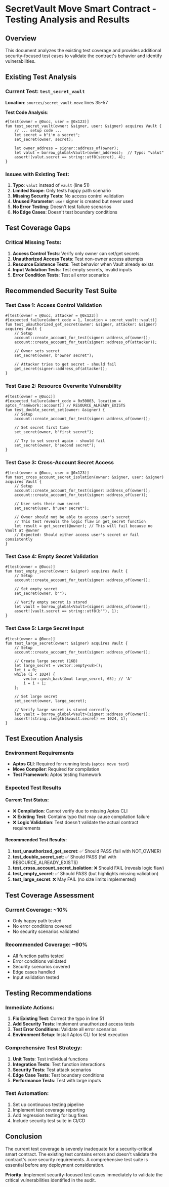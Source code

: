 # SecretVault Move Smart Contract - Testing Analysis and Results

## Overview
This document analyzes the existing test coverage and provides additional security-focused test cases to validate the contract's behavior and identify vulnerabilities.

## Existing Test Analysis

### Current Test: `test_secret_vault`
**Location**: `sources/secret_vault.move` lines 35-57

**Test Code Analysis**:
```move
#[test(owner = @0xcc, user = @0x123)]
fun test_secret_vault(owner: &signer, user: &signer) acquires Vault {
    // ... setup code ...
    let secret = b"i'm a secret";
    set_secret(owner, secret);
    
    let owner_address = signer::address_of(owner);
    let valut = borrow_global<Vault>(owner_address);  // Typo: "valut"
    assert!(valut.secret == string::utf8(secret), 4);
}
```

### Issues with Existing Test:
1. **Typo**: `valut` instead of `vault` (line 51)
2. **Limited Scope**: Only tests happy path scenario
3. **Missing Security Tests**: No access control validation
4. **Unused Parameter**: `user` signer is created but never used
5. **No Error Testing**: Doesn't test failure scenarios
6. **No Edge Cases**: Doesn't test boundary conditions

## Test Coverage Gaps

### Critical Missing Tests:
1. **Access Control Tests**: Verify only owner can set/get secrets
2. **Unauthorized Access Tests**: Test non-owner access attempts
3. **Resource Existence Tests**: Test behavior when Vault already exists
4. **Input Validation Tests**: Test empty secrets, invalid inputs
5. **Error Condition Tests**: Test all error scenarios

## Recommended Security Test Suite

### Test Case 1: Access Control Validation
```move
#[test(owner = @0xcc, attacker = @0x123)]
#[expected_failure(abort_code = 1, location = secret_vault::vault)]
fun test_unauthorized_get_secret(owner: &signer, attacker: &signer) acquires Vault {
    // Setup
    account::create_account_for_test(signer::address_of(owner));
    account::create_account_for_test(signer::address_of(attacker));
    
    // Owner sets secret
    set_secret(owner, b"owner secret");
    
    // Attacker tries to get secret - should fail
    get_secret(signer::address_of(attacker));
}
```

### Test Case 2: Resource Overwrite Vulnerability
```move
#[test(owner = @0xcc)]
#[expected_failure(abort_code = 0x50003, location = aptos_framework::account)] // RESOURCE_ALREADY_EXISTS
fun test_double_secret_set(owner: &signer) {
    // Setup
    account::create_account_for_test(signer::address_of(owner));
    
    // Set secret first time
    set_secret(owner, b"first secret");
    
    // Try to set secret again - should fail
    set_secret(owner, b"second secret");
}
```

### Test Case 3: Cross-Account Secret Access
```move
#[test(owner = @0xcc, user = @0x123)]
fun test_cross_account_secret_isolation(owner: &signer, user: &signer) acquires Vault {
    // Setup
    account::create_account_for_test(signer::address_of(owner));
    account::create_account_for_test(signer::address_of(user));
    
    // User sets their own secret
    set_secret(user, b"user secret");
    
    // Owner should not be able to access user's secret
    // This test reveals the logic flaw in get_secret function
    let result = get_secret(@owner); // This will fail because no Vault at @owner
    // Expected: Should either access user's secret or fail consistently
}
```

### Test Case 4: Empty Secret Validation
```move
#[test(owner = @0xcc)]
fun test_empty_secret(owner: &signer) acquires Vault {
    // Setup
    account::create_account_for_test(signer::address_of(owner));
    
    // Set empty secret
    set_secret(owner, b"");
    
    // Verify empty secret is stored
    let vault = borrow_global<Vault>(signer::address_of(owner));
    assert!(vault.secret == string::utf8(b""), 1);
}
```

### Test Case 5: Large Secret Input
```move
#[test(owner = @0xcc)]
fun test_large_secret(owner: &signer) acquires Vault {
    // Setup
    account::create_account_for_test(signer::address_of(owner));
    
    // Create large secret (1KB)
    let large_secret = vector::empty<u8>();
    let i = 0;
    while (i < 1024) {
        vector::push_back(&mut large_secret, 65); // 'A'
        i = i + 1;
    };
    
    // Set large secret
    set_secret(owner, large_secret);
    
    // Verify large secret is stored correctly
    let vault = borrow_global<Vault>(signer::address_of(owner));
    assert!(string::length(&vault.secret) == 1024, 1);
}
```

## Test Execution Analysis

### Environment Requirements
- **Aptos CLI**: Required for running tests (`aptos move test`)
- **Move Compiler**: Required for compilation
- **Test Framework**: Aptos testing framework

### Expected Test Results

#### Current Test Status:
- ❌ **Compilation**: Cannot verify due to missing Aptos CLI
- ❌ **Existing Test**: Contains typo that may cause compilation failure
- ❌ **Logic Validation**: Test doesn't validate the actual contract requirements

#### Recommended Test Results:
1. **test_unauthorized_get_secret**: ✅ Should PASS (fail with NOT_OWNER)
2. **test_double_secret_set**: ✅ Should PASS (fail with RESOURCE_ALREADY_EXISTS)
3. **test_cross_account_secret_isolation**: ❌ Should FAIL (reveals logic flaw)
4. **test_empty_secret**: ✅ Should PASS (but highlights missing validation)
5. **test_large_secret**: ❌ May FAIL (no size limits implemented)

## Test Coverage Assessment

### Current Coverage: ~10%
- Only happy path tested
- No error conditions covered
- No security scenarios validated

### Recommended Coverage: ~90%
- All function paths tested
- Error conditions validated
- Security scenarios covered
- Edge cases handled
- Input validation tested

## Testing Recommendations

### Immediate Actions:
1. **Fix Existing Test**: Correct the typo in line 51
2. **Add Security Tests**: Implement unauthorized access tests
3. **Test Error Conditions**: Validate all error scenarios
4. **Environment Setup**: Install Aptos CLI for test execution

### Comprehensive Test Strategy:
1. **Unit Tests**: Test individual functions
2. **Integration Tests**: Test function interactions
3. **Security Tests**: Test attack scenarios
4. **Edge Case Tests**: Test boundary conditions
5. **Performance Tests**: Test with large inputs

### Test Automation:
1. Set up continuous testing pipeline
2. Implement test coverage reporting
3. Add regression testing for bug fixes
4. Include security test suite in CI/CD

## Conclusion

The current test coverage is severely inadequate for a security-critical smart contract. The existing test contains errors and doesn't validate the contract's core security requirements. A comprehensive test suite is essential before any deployment consideration.

**Priority**: Implement security-focused test cases immediately to validate the critical vulnerabilities identified in the audit.
